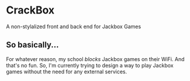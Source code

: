 # CrackBox
A non-stylalized front and back end for Jackbox Games

## So basically...
For whatever reason, my school *blocks* Jackbox games on their WiFi. And that's no fun.
So, I'm currently trying to design a way to play Jackbox games without the need for any
external services.
